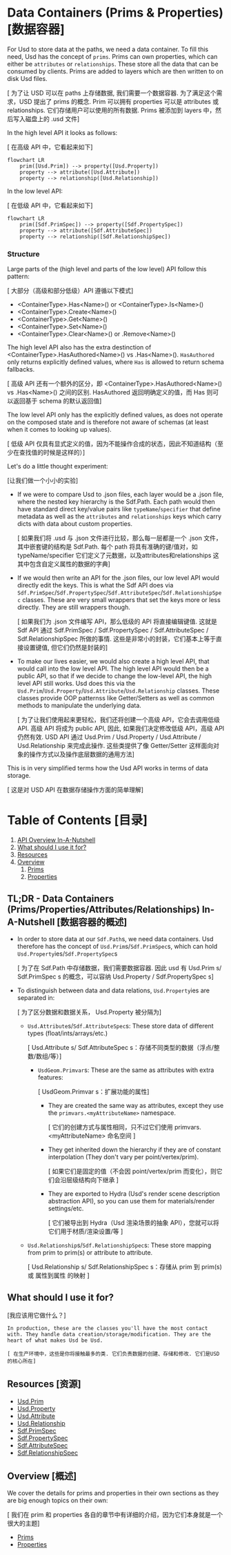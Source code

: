 # Data Containers (Prims & Properties) [数据容器]
For Usd to store data at the paths, we need a data container.
To fill this need, Usd has the concept of `prims`. 
Prims can own properties, which can either be `attributes` or `relationships`. These store all the data that can be consumed by clients. Prims are added to layers which are then written to on disk Usd files.

[ 为了让 USD 可以在 paths 上存储数据, 我们需要一个数据容器. 为了满足这个需求，USD 提出了 prims 的概念. Prim 可以拥有 properties 可以是 attributes 或 relationships.
它们存储用户可以使用的所有数据. Prims 被添加到 layers 中，然后写入磁盘上的 .usd 文件]

In the high level API it looks as follows:

[ 在高级 API 中，它看起来如下]

```mermaid
flowchart LR
    prim([Usd.Prim]) --> property([Usd.Property])
    property --> attribute([Usd.Attribute])
    property --> relationship([Usd.Relationship])
```
In the low level API:

[ 在低级 API 中，它看起来如下]


```mermaid
flowchart LR
    prim([Sdf.PrimSpec]) --> property([Sdf.PropertySpec])
    property --> attribute([Sdf.AttributeSpec])
    property --> relationship([Sdf.RelationshipSpec])
```

### Structure
Large parts of the (high level and parts of the low level) API follow this pattern:

[ 大部分（高级和部分低级）API 遵循以下模式]

- \<ContainerType\>.Has\<Name\>() or \<ContainerType\>.Is\<Name\>()
- \<ContainerType\>.Create\<Name\>()
- \<ContainerType\>.Get\<Name\>()
- \<ContainerType\>.Set\<Name\>()
- \<ContainerType\>.Clear\<Name\>() or .Remove\<Name\>()

The high level API also has the extra destinction of \<ContainerType\>.HasAuthored\<Name\>() vs .Has\<Name\>().
`HasAuthored` only returns explicitly defined values, where `Has` is allowed to return schema fallbacks.

[ 高级 API 还有一个额外的区分，即  \<ContainerType\>.HasAuthored\<Name\>() vs .Has\<Name\>() 之间的区别. HasAuthored 返回明确定义的值，而 Has 则可以返回基于 schema 的默认返回值]

The low level API only has the explicitly defined values, as does not operate on the composed state and is therefore not aware of schemas (at least when it comes to looking up values).

[ 低级 API 仅具有显式定义的值，因为不能操作合成的状态，因此不知道结构（至少在查找值的时候是这样的）]

Let's do a little thought experiment:

[让我们做一个小小的实验]

- If we were to compare Usd to .json files, each layer would be a .json file, where the nested key hierarchy is the Sdf.Path. Each path would then have standard direct key/value pairs like `typeName`/`specifier` that define metadata as well as the `attributes` and `relationships` keys which carry dicts with data about custom properties.

    [ 如果我们将 .usd 与 .json 文件进行比较，那么每一层都是一个 .json 文件，其中嵌套键的结构是 Sdf.Path. 每个 path 将具有准确的键/值对，如 typeName/specifier 它们定义了元数据，以及attributes和relationships 这其中包含自定义属性的数据的字典]
- If we would then write an API for the .json files, our low level API would directly edit the keys. This is what the Sdf API does via `Sdf.PrimSpec`/`Sdf.PropertySpec`/`Sdf.AttributeSpec`/`Sdf.RelationshipSpec` classes. These are very small wrappers that set the keys more or less directly. They are still wrappers though.

    [ 如果我们为 .json 文件编写 API，那么低级的 API 将直接编辑键值. 这就是 Sdf API 通过 Sdf.PrimSpec / Sdf.PropertySpec / Sdf.AttributeSpec / Sdf.RelationshipSpec 所做的事情. 这些是非常小的封装，它们基本上等于直接设置键值, 但它们仍然是封装的]
- To make our lives easier, we would also create a high level API, that would call into the low level API. The high level API would then be a public API, so that if we decide to change the low-level API, the high level API still works. Usd does this via the `Usd.Prim`/`Usd.Property`/`Usd.Attribute`/`Usd.Relationship` classes. These classes provide OOP patternss like Getter/Setters as well as common methods to manipulate the underlying data.

    [ 为了让我们使用起来更轻松，我们还将创建一个高级 API，它会去调用低级 API. 高级 API 将成为 public API, 因此, 如果我们决定修改低级 API，高级 API 仍然有效. USD API 通过 Usd.Prim / Usd.Property / Usd.Attribute / Usd.Relationship 来完成此操作. 这些类提供了像 Getter/Setter 这样面向对象的操作方式以及操作底层数据的通用方法]

This is in very simplified terms how the Usd API works in terms of data storage.

[ 这是对 USD API 在数据存储操作方面的简单理解]

# Table of Contents [目录]
1. [API Overview In-A-Nutshell](#summary)
2. [What should I use it for?](#usage)
3. [Resources](#resources)
4. [Overview](#overview)
    1. [Prims](./prim.md)
    2. [Properties](./property.md)

## TL;DR - Data Containers (Prims/Properties/Attributes/Relationships) In-A-Nutshell [数据容器的概述] <a name="summary"></a>
- In order to store data at our `Sdf.Path`s, we need data containers. Usd therefore has the concept of `Usd.Prim`s/`Sdf.PrimSpec`s, which can hold `Usd.Property`ies/`Sdf.PropertySpec`s

    [ 为了在 Sdf.Path 中存储数据，我们需要数据容器. 因此 usd 有 Usd.Prim s/ Sdf.PrimSpec s 的概念，可以容纳 Usd.Property / Sdf.PropertySpec s]
- To distinguish between data and data relations, `Usd.Property`ies are separated in:

    [ 为了区分数据和数据关系， Usd.Property 被分隔为]
    - `Usd.Attribute`s/`Sdf.AttributeSpec`s: These store data of different types (float/ints/arrays/etc.)

        [ Usd.Attribute s/ Sdf.AttributeSpec s：存储不同类型的数据（浮点/整数/数组/等）]
        - `UsdGeom.Primvar`s: These are the same as attributes with extra features:

            [ UsdGeom.Primvar s：扩展功能的属性]
            - They are created the same way as attributes, except they use the `primvars.<myAttributeName>` namespace.

                [ 它们的创建方式与属性相同，只不过它们使用 primvars.\<myAttributeName\> 命名空间 ]
            - They get inherited down the hierarchy if they are of constant interpolation (They don't vary per point/vertex/prim).

                [ 如果它们是固定的值（不会因 point/vertex/prim 而变化），则它们会沿层级结构向下继承 ]
            - They are exported to Hydra (Usd's render scene description abstraction API), so you can use them for materials/render settings/etc.

                [ 它们被导出到 Hydra（Usd 渲染场景的抽象 API），您就可以将它们用于材质/渲染设置/等 ]
    - `Usd.Relationship`s/`Sdf.RelationshipSpec`s: These store mapping from prim to prim(s) or attribute to attribute.

        [ Usd.Relationship s/ Sdf.RelationshipSpec s：存储从 prim 到 prim(s) 或 属性到属性 的映射 ]

## What should I use it for? <a name="usage"></a>

[我应该用它做什么？]

~~~admonish tip
In production, these are the classes you'll have the most contact with. They handle data creation/storage/modification. They are the heart of what makes Usd be Usd.

[ 在生产环境中，这些是你将接触最多的类. 它们负责数据的创建、存储和修改. 它们是USD的核心所在]
~~~

## Resources [资源]<a name="resources"></a>
- [Usd.Prim](https://openusd.org/dev/api/class_usd_prim.html)
- [Usd.Property](https://openusd.org/dev/api/class_usd_property.html)
- [Usd.Attribute](https://openusd.org/dev/api/class_usd_attribute.html)
- [Usd.Relationship](https://openusd.org/dev/api/class_usd_relationship.html)
- [Sdf.PrimSpec](https://openusd.org/dev/api/class_sdf_prim_spec.html)
- [Sdf.PropertySpec](https://openusd.org/dev/api/class_sdf_property_spec.html)
- [Sdf.AttributeSpec](https://openusd.org/dev/api/class_sdf_attribute_spec.html)
- [Sdf.RelationshipSpec](https://openusd.org/dev/api/class_sdf_relationship_spec.html)

## Overview [概述]<a name="overview"></a>
We cover the details for prims and properties in their own sections as they are big enough topics on their own:

[ 我们在 prim 和 properties 各自的章节中有详细的介绍，因为它们本身就是一个很大的主题]

- [Prims](./prim.md)
- [Properties](./property.md)